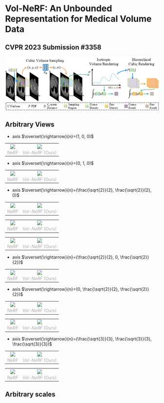 # Vol-NeRF: An Unbounded Representation for Medical Volume Data
## CVPR 2023 Submission #3358 

![Overall architecture](imgs/overall.png)

## Arbitrary Views
* axis $\overset{\rightarrow}{n}=(1, 0, 0)$

<table rules="none" align="center">
	<tr>
		<td>
			<center>
  				<img src="imgs/nerf/KiTS19_00105_axis100.gif" width=100%>
				<br/>
				<font color="AAAAAA">NeRF</font>
			</center>
		</td>
		<td>
			<center>
				<img src="imgs/volnerf/KiTS19_00105_axis100.gif" width=100%>
				<br/>
				<font color="AAAAAA"><em>Vol-NeRF</em> (Ours)</font>
			</center>
		</td>
	</tr>
</table>

* axis $\overset{\rightarrow}{n}=(0, 1, 0)$

<table rules="none" align="center">
	<tr>
		<td>
			<center>
  				<img src="imgs/nerf/KiTS19_00000_axis010.gif" width=100%>
				<br/>
				<font color="AAAAAA">NeRF</font>
			</center>
		</td>
		<td>
			<center>
				<img src="imgs/volnerf/KiTS19_00000_axis010.gif" width=100%>
				<br/>
				<font color="AAAAAA"><em>Vol-NeRF</em> (Ours)</font>
			</center>
		</td>
	</tr>
</table>

* axis $\overset{\rightarrow}{n}=(\frac{\sqrt{2}}{2}, \frac{\sqrt{2}}{2}, 0)$

<table rules="none" align="center">
	<tr>
		<td>
			<center>
  				<img src="imgs/nerf/KiTS19_00144_axis110.gif" width=100%>
				<br/>
				<font color="AAAAAA">NeRF</font>
			</center>
		</td>
		<td>
			<center>
				<img src="imgs/volnerf/KiTS19_00144_axis110.gif" width=100%>
				<br/>
				<font color="AAAAAA"><em>Vol-NeRF</em> (Ours)</font>
			</center>
		</td>
	</tr>
</table>

<table rules="none" align="center">
	<tr>
		<td>
			<center>
  				<img src="imgs/nerf/MSD_colon_046_axis110.gif" width=100%>
				<br/>
				<font color="AAAAAA">NeRF</font>
			</center>
		</td>
		<td>
			<center>
				<img src="imgs/volnerf/MSD_colon_046_axis110.gif" width=100%>
				<br/>
				<font color="AAAAAA"><em>Vol-NeRF</em> (Ours)</font>
			</center>
		</td>
	</tr>
</table>

<table rules="none" align="center">
	<tr>
		<td>
			<center>
  				<img src="imgs/nerf/MSD_liver_167_axis110.gif" width=100%>
				<br/>
				<font color="AAAAAA">NeRF</font>
			</center>
		</td>
		<td>
			<center>
				<img src="imgs/volnerf/MSD_liver_167_axis110.gif" width=100%>
				<br/>
				<font color="AAAAAA"><em>Vol-NeRF</em> (Ours)</font>
			</center>
		</td>
	</tr>
</table>

* axis $\overset{\rightarrow}{n}=(\frac{\sqrt{2}}{2}, 0, \frac{\sqrt{2}}{2})$

<table rules="none" align="center">
	<tr>
		<td>
			<center>
  				<img src="imgs/nerf/KiTS19_00144_axis101.gif" width=100%>
				<br/>
				<font color="AAAAAA">NeRF</font>
			</center>
		</td>
		<td>
			<center>
				<img src="imgs/volnerf/KiTS19_00144_axis101.gif" width=100%>
				<br/>
				<font color="AAAAAA"><em>Vol-NeRF</em> (Ours)</font>
			</center>
		</td>
	</tr>
</table>

* axis $\overset{\rightarrow}{n}=(0, \frac{\sqrt{2}}{2}, \frac{\sqrt{2}}{2})$

<table rules="none" align="center">
	<tr>
		<td>
			<center>
  				<img src="imgs/nerf/KiTS19_00000_axis011.gif" width=100%>
				<br/>
				<font color="AAAAAA">NeRF</font>
			</center>
		</td>
		<td>
			<center>
				<img src="imgs/volnerf/KiTS19_00000_axis011.gif" width=100%>
				<br/>
				<font color="AAAAAA"><em>Vol-NeRF</em> (Ours)</font>
			</center>
		</td>
	</tr>
</table>

<table rules="none" align="center">
	<tr>
		<td>
			<center>
  				<img src="imgs/nerf/KiTS19_00105_axis011.gif" width=100%>
				<br/>
				<font color="AAAAAA">NeRF</font>
			</center>
		</td>
		<td>
			<center>
				<img src="imgs/volnerf/KiTS19_00105_axis011.gif" width=100%>
				<br/>
				<font color="AAAAAA"><em>Vol-NeRF</em> (Ours)</font>
			</center>
		</td>
	</tr>
</table>

* axis $\overset{\rightarrow}{n}=(\frac{\sqrt{3}}{3}, \frac{\sqrt{3}}{3}, \frac{\sqrt{3}}{3})$

<table rules="none" align="center">
	<tr>
		<td>
			<center>
  				<img src="imgs/nerf/MSD_colon_046_axis111.gif" width=100%>
				<br/>
				<font color="AAAAAA">NeRF</font>
			</center>
		</td>
		<td>
			<center>
				<img src="imgs/volnerf/MSD_colon_046_axis111.gif" width=100%>
				<br/>
				<font color="AAAAAA"><em>Vol-NeRF</em> (Ours)</font>
			</center>
		</td>
	</tr>
</table>

<table rules="none" align="center">
	<tr>
		<td>
			<center>
  				<img src="imgs/nerf/MSD_liver_167_axis111.gif" width=100%>
				<br/>
				<font color="AAAAAA">NeRF</font>
			</center>
		</td>
		<td>
			<center>
				<img src="imgs/volnerf/MSD_liver_167_axis111.gif" width=100%>
				<br/>
				<font color="AAAAAA"><em>Vol-NeRF</em> (Ours)</font>
			</center>
		</td>
	</tr>
</table>

## Arbitrary scales

